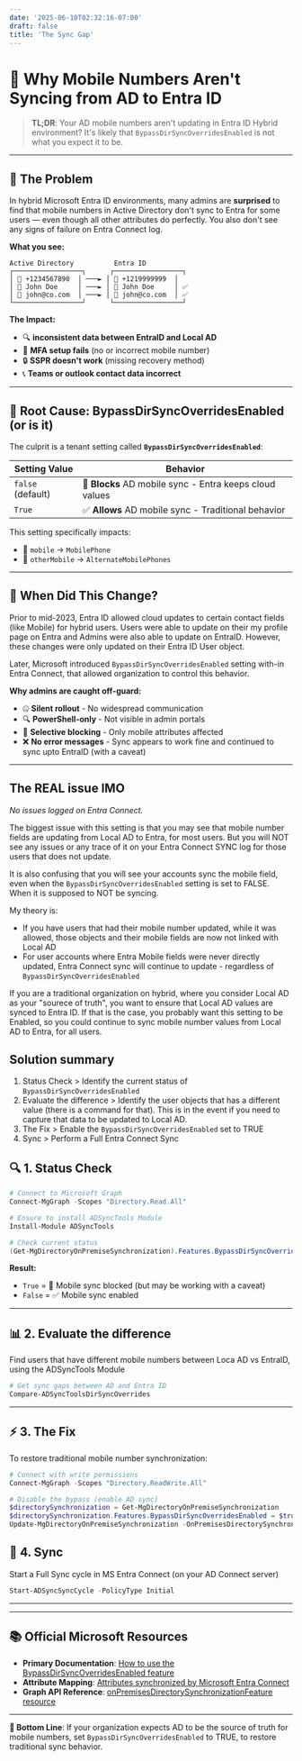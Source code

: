 ```yaml
---
date: '2025-06-10T02:32:16-07:00'
draft: false
title: 'The Sync Gap'
---
```


# 🔄 Why Mobile Numbers Aren't Syncing from AD to Entra ID

> **TL;DR**: Your AD mobile numbers aren't updating in Entra ID Hybrid environment? It's likely that `BypassDirSyncOverridesEnabled` is not what you expect it to be.

---

## 🚨 The Problem

In hybrid Microsoft Entra ID environments, many admins are **surprised** to find that mobile numbers in Active Directory don't sync to Entra for some users — even though all other attributes do perfectly. You also don't see any signs of failure on Entra Connect log.


**What you see:**
```
Active Directory          Entra ID
┌─────────────────┐      ┌─────────────────┐
│ 📱 +1234567890  │ ───► │ 📱 +1219999999  │
│ 👤 John Doe     │ ───► │ 👤 John Doe     │ ✅
│ 📧 john@co.com  │ ───► │ 📧 john@co.com  │ ✅
└─────────────────┘      └─────────────────┘
```

**The Impact:**
- 🔍 **inconsistent data between EntraID and Local AD**
- 🔐 **MFA setup fails** (no or incorrect mobile number)
- 🔒 **SSPR doesn't work** (missing recovery method)  
- 📞 **Teams or outlook contact data incorrect**

---

## 🧠 Root Cause: BypassDirSyncOverridesEnabled (or is it)

The culprit is a tenant setting called **`BypassDirSyncOverridesEnabled`**:

| Setting Value | Behavior |
|---------------|----------|
| `false` (default) | 🚫 **Blocks** AD mobile sync - Entra keeps cloud values |
| `True` | ✅ **Allows** AD mobile sync - Traditional behavior |

This setting specifically impacts:
- 📱 `mobile` → `MobilePhone`
- 📱 `otherMobile` → `AlternateMobilePhones`


---

## 📅 When Did This Change?

Prior to mid-2023, Entra ID allowed cloud updates to certain contact fields (like Mobile) for hybrid users. Users were able to update on their my profile page on Entra and Admins were also able to update on EntraID. However, these changes were only updated on their Entra ID User object.

Later, Microsoft introduced `BypassDirSyncOverridesEnabled` setting with-in Entra Connect, that allowed organization to control this behavior. 

**Why admins are caught off-guard:**
- 🤐 **Silent rollout** - No widespread communication
- 🔍 **PowerShell-only** - Not visible in admin portals  
- 🎯 **Selective blocking** - Only mobile attributes affected
- ❌ **No error messages** - Sync appears to work fine and continued to sync upto EntraID (with a caveat)

---

## The REAL issue IMO
*No issues logged on Entra Connect.*

The biggest issue with this setting is that you may see that mobile number fields are updating from Local AD to Entra, for most users. But you will NOT see any issues or any trace of it on your Entra Connect SYNC log for those users that does not update.

It is also confusing that you will see your accounts sync the mobile field, even when the `BypassDirSyncOverridesEnabled` setting is set to FALSE. When it is supposed to NOT be syncing.

My theory is:
 - If you have users that had their mobile number updated, while it was allowed, those objects and their mobile fields are now not linked with Local AD
 - For user accounts where Entra Mobile fields were never directly updated, Entra Connect sync will continue to update - regardless of `BypassDirSyncOverridesEnabled`

If you are a traditional organization on hybrid, where you consider Local AD as your "sourece of truth", you want to ensure that Local AD values are synced to Entra ID. If that is the case, you probably want this setting to be Enabled, so you could continue to sync mobile number values from Local AD to Entra, for all users.

## Solution summary
1. Status Check > Identify the current status of `BypassDirSyncOverridesEnabled`
2. Evaluate the difference > Identify the user objects that has a different value (there is a command for that). This is in the event if you need to capture that data to be updated to Local AD.
3. The Fix > Enable the `BypassDirSyncOverridesEnabled` set to TRUE
4. Sync > Perform a Full Entra Connect Sync


## 🔍 1. Status Check

```powershell
# Connect to Microsoft Graph
Connect-MgGraph -Scopes "Directory.Read.All"

# Ensure to install ADSyncTools Module
Install-Module ADSyncTools

# Check current status
(Get-MgDirectoryOnPremiseSynchronization).Features.BypassDirSyncOverridesEnabled
```

**Result:**
- `True` = 🚫 Mobile sync blocked (but may be working with a caveat)
- `False` = ✅ Mobile sync enabled

---

## 📊 2. Evaluate the difference

Find users that have different mobile numbers between Loca AD vs EntraID, using the ADSyncTools Module

```powershell
# Get sync gaps between AD and Entra ID
Compare-ADSyncToolsDirSyncOverrides
```

---

## ⚡ 3. The Fix

To restore traditional mobile number synchronization:

```powershell
# Connect with write permissions
Connect-MgGraph -Scopes "Directory.ReadWrite.All"

# Disable the bypass (enable AD sync)
$directorySynchronization = Get-MgDirectoryOnPremiseSynchronization
$directorySynchronization.Features.BypassDirSyncOverridesEnabled = $true
Update-MgDirectoryOnPremiseSynchronization -OnPremisesDirectorySynchronizationId $directorySynchronization.Id -Features $directorySynchronization.Features

```

## 🔄 4. Sync
Start a Full Sync cycle in MS Entra Connect (on your AD Connect server)

```powershell
Start-ADSyncSyncCycle -PolicyType Initial

```

---


---

## 📚 Official Microsoft Resources

- **Primary Documentation**: [How to use the BypassDirSyncOverridesEnabled feature](https://learn.microsoft.com/en-us/entra/identity/hybrid/connect/how-to-bypassdirsyncoverrides)
- **Attribute Mapping**: [Attributes synchronized by Microsoft Entra Connect](https://learn.microsoft.com/en-us/entra/identity/hybrid/connect/reference-connect-sync-attributes-synchronized)  
- **Graph API Reference**: [onPremisesDirectorySynchronizationFeature resource](https://learn.microsoft.com/en-us/graph/api/resources/onpremisesdirectorysynchronizationfeature)

---

**🎯 Bottom Line**: If your organization expects AD to be the source of truth for mobile numbers, set `BypassDirSyncOverridesEnabled` to TRUE, to restore traditional sync behavior.